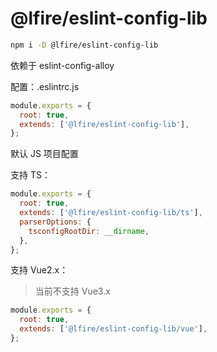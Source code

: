 # @lfire/eslint-config-lib

```bash
npm i -D @lfire/eslint-config-lib
```

依赖于 eslint-config-alloy

配置：.eslintrc.js

```js
module.exports = {
  root: true,
  extends: ['@lfire/eslint-config-lib'],
};
```

默认 JS 项目配置

支持 TS：

```js
module.exports = {
  root: true,
  extends: ['@lfire/eslint-config-lib/ts'],
  parserOptions: {
    tsconfigRootDir: __dirname,
  },
};
```

支持 Vue2.x：

> 当前不支持 Vue3.x

```js
module.exports = {
  root: true,
  extends: ['@lfire/eslint-config-lib/vue'],
};
```
